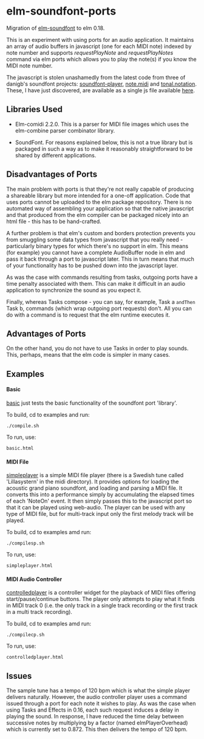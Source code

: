 elm-soundfont-ports
===================

Migration of [elm-soundfont](https://github.com/newlandsvalley/elm-soundfont) to elm 0.18.

This is an experiment with using ports for an audio application. It maintains an array of audio buffers in javascript (one for each MIDI note) indexed by note number and supports  _requestPlayNote_ and _requestPlayNotes_ command via elm ports which allows you to play the note(s) if you know the MIDI note number.

The javascript is stolen unashamedly from the latest code from three of danigb's soundfont projects: [soundfont-player](https://github.com/danigb/soundfont-player), [note.midi](https://github.com/danigb/note.midi) and [tonal.notation](https://github.com/danigb/tonal.notation). These, I have just discovered, are available as a single js file available [here](https://github.com/danigb/soundfont-player/tree/master/dist).

Libraries Used
--------------

*   Elm-comidi 2.2.0.  This is a parser for MIDI file images which uses the elm-combine parser combinator library. 

*   SoundFont. For reasons explained below, this is not a true library but is packaged in such a way as to make it reasonably straightforward to be shared by different applications.  

Disadvantages of Ports
----------------------

The main problem with ports is that they're not really capable of producing a shareable library but more intended for a one-off application.  Code that uses ports cannot be uploaded to the elm package repository.  There is no automated way of assembling your application so that the native javascript and that produced from the elm compiler can be packaged nicely into an html file - this has to be hand-crafted.

A further problem is that elm's custom and borders protection prevents you from smuggling some data types from javascript that you really need - particularly binary types for which there's no support in elm.  This means (for example) you cannot have a complete AudioBuffer node in elm and pass it back through a port to javascript later.  This in turn means that much of your functionality has to be pushed down into the javascript layer.

As was the case with commands resulting from tasks, outgoing ports have a time penalty associated with them.  This can make it difficult in an audio application to synchronize the sound as you expect it.

Finally, whereas Tasks compose - you can say, for example, Task a `andThen` Task b, commands (which wrap outgoing port requests) don't.  All you can do with a command is to request that the elm runtime executes it.

Advantages of Ports
-------------------

On the other hand, you do not have to use Tasks in order to play sounds. This, perhaps,  means that the elm code is simpler in many cases. 

Examples
--------

#### Basic

[basic](https://github.com/newlandsvalley/elm-soundfont-ports/tree/master/examples/src/basic) just tests the basic functionality of the soundfont port 'library'.

To build, cd to examples and run:

    ./compile.sh

To run, use:

    basic.html

#### MIDI File

[simpleplayer](https://github.com/newlandsvalley/elm-soundfont-ports/tree/master/examples/src/simpleplayer) is a simple MIDI file player (there is a Swedish tune called 'Lillasystern' in the midi directory).  It provides options for loading the acoustic grand piano soundfont, and loading and parsing a MIDI file. It converts this into a performance simply by accumulating the elapsed times of each 'NoteOn' event. It then simply passes this to the javascript port so that it can be played using web-audio. The player can be used with any type of MIDI file, but for multi-track input only the first melody track will be played. 

To build, cd to examples amd run:

    ./compilesp.sh

To run, use:

    simpleplayer.html

#### MIDI Audio Controller

[controlledplayer](https://github.com/newlandsvalley/elm-soundfont-ports/tree/master/examples/src/controlledplayer) is a controller widget for the playback of MIDI files offering start/pause/continue buttons. The player only attempts to play what it finds in MIDI track 0 (i.e. the only track in a single track recording or the first track in a multi track recording).

To build, cd to examples amd run:

    ./compilecp.sh

To run, use:

    controlledplayer.html

Issues
------

The sample tune has a tempo of 120 bpm which is what the simple player delivers naturally. However, the audio controller player uses a command issued through a port for each note it wishes to play.  As was the case when using Tasks and Effects in 0.16, each such request induces a delay in playing the sound. In response, I have reduced the time delay between successive notes by multiplying by a factor (named elmPlayerOverhead) which is currently set to 0.872.  This then delivers the tempo of 120 bpm.

